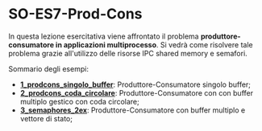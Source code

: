 # SO-ES7-Prod-Cons

In questa lezione esercitativa viene affrontato il problema **produttore-consumatore in applicazioni multiprocesso**. Si vedrà come risolvere tale problema grazie all'utilizzo delle risorse IPC shared memory e semafori.

Sommario degli esempi:

- [**1_prodcons_singolo_buffer**](https://github.com/SO-unina/esercitazioni/tree/main/SO-ES7-Prod-Cons/1_prodcons_singolo_buffer): Produttore-Consumatore singolo buffer;
- [**2_prodcons_coda_circolare**](https://github.com/SO-unina/esercitazioni/tree/main/SO-ES7-Prod-Cons/2_prodcons_coda_circolare): Produttore-Consumatore con con buffer multiplo gestico con coda circolare;
- [**3_semaphores_2ex**](https://github.com/SO-unina/esercitazioni/tree/main/SO-ES7-Prod-Cons/3_prodcons_vettore_stato): Produttore-Consumatore con buffer multiplo e vettore di stato;
